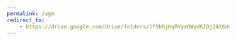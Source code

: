 ```yaml
---
permalink: /agm
redirect_to:
    - https://drive.google.com/drive/folders/1f9bhjKqRYyeOWyd6IDj1At6Uspus26C7?usp=sharing
---
```

